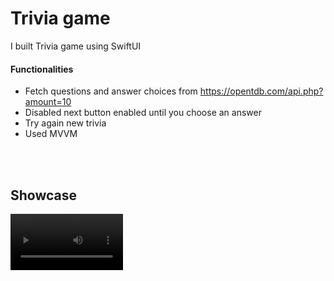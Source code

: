 # Trivia game 
I built Trivia game using SwiftUI
#### Functionalities
* Fetch questions and answer choices from https://opentdb.com/api.php?amount=10
* Disabled next button enabled until you choose an answer
* Try again new trivia 
* Used MVVM

<br/><br/>

## Showcase
<video src='https://github.com/Add00w/TriviaApp/blob/main/TriviaGame.mp4' width=180></video>